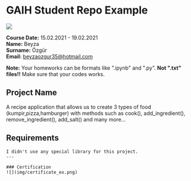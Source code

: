 # GAIH Student Repo Example
![](img/logo.png)

**Course Date:** 15.02.2021 - 19.02.2021  
**Name:** Beyza  
**Surname:** Özgür  
**Email:** beyzaozgur35@hotmail.com  

**Note:** Your homeworks can be formats like ".ipynb" and ".py". **Not ".txt" files!!** Make sure that your codes works.  

## Project Name
A recipe application that allows us to create 3 types of food (kumpir,pizza,hamburger) with methods such as cook(), add_ingredient(), remove_ingredient(), add_salt() and many more...  

## Requirements
```
I didn't use any special library for this project.
---

### Certification
![](img/certificate_ex.png)


